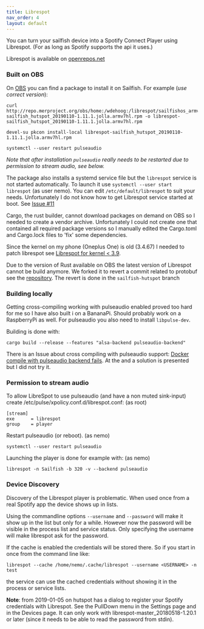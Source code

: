 ```yaml
---
title: Librespot
nav_order: 4
layout: default
---
```

You can turn your sailfish device into a Spotify Connect Player using Librespot. (For as long as Spotify supports the api it uses.)

Librespot is available on [openrepos.net](https://openrepos.net/content/wdehoog/librespot) 


### Built on OBS
On [OBS](https://api.merproject.org/package/binaries/home:wdehoog:librespot/librespot?repository=sailfishos_armv7hl) you can find a package to install it on Sailfish. For example (*use correct version*):

```
curl http://repo.merproject.org/obs/home:/wdehoog:/librespot/sailfishos_armv7hl/armv7hl/librespot-sailfish_hutspot_20190110-1.11.1.jolla.armv7hl.rpm -o librespot-sailfish_hutspot_20190110-1.11.1.jolla.armv7hl.rpm

devel-su pkcon install-local librespot-sailfish_hutspot_20190110-1.11.1.jolla.armv7hl.rpm

systemctl --user restart pulseaudio
```
*Note that after installation ```pulseaudio``` really needs to be restarted due to permission to stream audio, see below.*

The package also installs a systemd service file but the ```librespot``` service is not started automatically. To launch it use ```systemctl --user start librespot``` (as user nemo). You can edit ```/etc/default/librespot``` to suit your needs. 
Unfortunately I do not know how to get Librespot service started at boot. See [Issue #11](https://github.com/sailfish-spotify/hutspot/issues/37)

Cargo, the rust builder, cannot download packages on demand on OBS so I needed to create a vendor archive. Unfortunately I could not create one that contained all required package versions so I manually edited the Cargo.toml and Cargo.lock files to 'fix' some dependencies.

Since the kernel on my phone (Oneplus One) is old (3.4.67) I needed to patch librespot see [Librespot for kernel < 3.9](https://github.com/librespot-org/librespot/wiki/Compile-librespot-for-kernel-prior-3.9).

Due to the version of Rust available on OBS the latest version of Librespot cannot be build anymore. We forked it to revert a commit related to protobuf see the [repository](https://github.com/sailfish-spotify/librespot). The revert is done in the ```sailfish-hutspot``` branch

### Building locally
Getting cross-compiling working with pulseaudio enabled proved too hard for me so I have also built i on a BananaPi. Should probably work on a RaspberryPi as well. For pulseaudio you also need to install ```libpulse-dev```. 

Building is done with:
```
cargo build --release --features "alsa-backend pulseaudio-backend"
```
There is an Issue about cross compiling with pulseaudio support: [Docker compile with pulseaudio backend fails](https://github.com/librespot-org/librespot/issues/229). At the and a solution is presented but I did not try it.

### Permission to stream audio
To allow LibreSpot to use pulseaudio (and have a non muted sink-input) create /etc/pulse/xpolicy.conf.d/librespot.conf: (as root)

```
[stream]
exe      = librespot
group    = player

```

Restart pulseaudio (or reboot). (as nemo)

```
systemctl --user restart pulseaudio
```

Launching the player is done for example with: (as nemo)

```
librespot -n Sailfish -b 320 -v --backend pulseaudio
```

### Device Discovery
Discovery of the Librespot player is problematic. When used once from a real Spotify app the device shows up in lists. 

Using the commandline options ```--username``` and ```--password``` will make it show up in the list but only for a while. However now the password will be visible in the process list and service status. Only specifying the username will make librespot ask for the password.


If the cache is enabled the credentials will be stored there.
So if you start in once from the command line like:

```
librespot --cache /home/nemo/.cache/librespot --username <USERNAME> -n test 
```
the service can use the cached credentials without showing it in the process or
service lists.

**Note**: from 2019-01-05 on hutspot has a dialog to register your Spotify credentials with Librespot. See the PullDown menu in the Settings page and in the Devices page. It can only work with librespot-master_20180518-1.20.1 or later (since it needs to be able to read the password from stdin).

